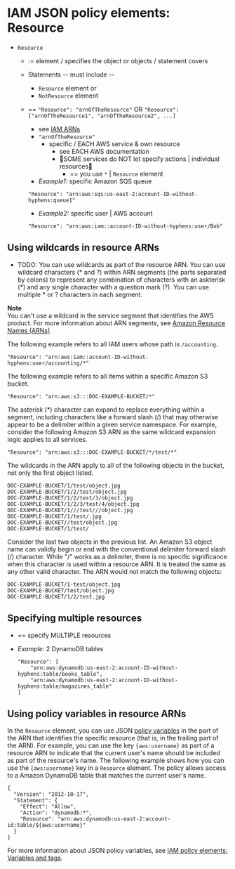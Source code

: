 # IAM JSON policy elements: Resource<a name="reference_policies_elements_resource"></a>

* `Resource`
  * := element / specifies the object or objects / statement covers
  * Statements -- must include -- 
    * `Resource` element or
    * `NotResource` element
  * == `"Resource": "arnOfTheResource"` OR `"Resource": ["arnOfTheResource1", "arnOfTheResource2", ...]` 
    * see [IAM ARNs](reference_identifiers.md#identifiers-arns)
    * `"arnOfTheResource"`
      * specific / EACH AWS service & own resource
        * see EACH AWS documentation
        * 👀SOME services do NOT let specify actions | individual resources👀
          * == you use `*` | `Resource` element  
    * _Example1:_ specific Amazon SQS queue
    
    ```
    "Resource": "arn:aws:sqs:us-east-2:account-ID-without-hyphens:queue1"
    ```
    * _Example2:_ specific user | AWS account

    ```
    "Resource": "arn:aws:iam::account-ID-without-hyphens:user/Bob"
    ```

## Using wildcards in resource ARNs<a name="reference_policies_elements_resource_wildcards"></a>

* TODO:
You can use wildcards as part of the resource ARN\. You can use wildcard characters \(\* and ?\) within ARN segments \(the parts separated by colons\) to represent any combination of characters with an askterisk \(\*\) and any single character with a question mark \(?\)\. You can use multiple \* or ? characters in each segment\.

**Note**  
You can't use a wildcard in the service segment that identifies the AWS product\. For more information about ARN segments, see [Amazon Resource Names \(ARNs\)](reference-arns.md)

The following example refers to all IAM users whose path is `/accounting`\. 

```
"Resource": "arn:aws:iam::account-ID-without-hyphens:user/accounting/*"
```

The following example refers to all items within a specific Amazon S3 bucket\.

```
"Resource": "arn:aws:s3:::DOC-EXAMPLE-BUCKET/*"
```

The asterisk \(\*\) character can expand to replace everything within a segment, including characters like a forward slash \(/\) that may otherwise appear to be a delimiter within a given service namespace\. For example, consider the following Amazon S3 ARN as the same wildcard expansion logic applies to all services\.

```
"Resource": "arn:aws:s3:::DOC-EXAMPLE-BUCKET/*/test/*"
```

The wildcards in the ARN apply to all of the following objects in the bucket, not only the first object listed\.

```
DOC-EXAMPLE-BUCKET/1/test/object.jpg
DOC-EXAMPLE-BUCKET/1/2/test/object.jpg
DOC-EXAMPLE-BUCKET/1/2/test/3/object.jpg 
DOC-EXAMPLE-BUCKET/1/2/3/test/4/object.jpg
DOC-EXAMPLE-BUCKET/1///test///object.jpg
DOC-EXAMPLE-BUCKET/1/test/.jpg
DOC-EXAMPLE-BUCKET//test/object.jpg
DOC-EXAMPLE-BUCKET/1/test/
```

Consider the last two objects in the previous list\. An Amazon S3 object name can validly begin or end with the conventional delimiter forward slash \(/\) character\. While "/" works as a delimiter, there is no specific significance when this character is used within a resource ARN\. It is treated the same as any other valid character\. The ARN would not match the following objects:

```
DOC-EXAMPLE-BUCKET/1-test/object.jpg
DOC-EXAMPLE-BUCKET/test/object.jpg
DOC-EXAMPLE-BUCKET/1/2/test.jpg
```

## Specifying multiple resources<a name="reference_policies_elements_resource_multiple-resources"></a>

* == specify MULTIPLE resources
* _Example:_ 2 DynamoDB tables

    ```
    "Resource": [
        "arn:aws:dynamodb:us-east-2:account-ID-without-hyphens:table/books_table",
        "arn:aws:dynamodb:us-east-2:account-ID-without-hyphens:table/magazines_table"
    ]
    ```

## Using policy variables in resource ARNs<a name="reference_policies_elements_resource_policy-variables"></a>

In the `Resource` element, you can use JSON [policy variables](reference_policies_variables.md) in the part of the ARN that identifies the specific resource \(that is, in the trailing part of the ARN\)\. For example, you can use the key `{aws:username}` as part of a resource ARN to indicate that the current user's name should be included as part of the resource's name\. The following example shows how you can use the `{aws:username}` key in a `Resource` element\. The policy allows access to a Amazon DynamoDB table that matches the current user's name\.

```
{
  "Version": "2012-10-17",
  "Statement": {
    "Effect": "Allow",
    "Action": "dynamodb:*",
    "Resource": "arn:aws:dynamodb:us-east-2:account-id:table/${aws:username}"
  }
}
```

For more information about JSON policy variables, see [IAM policy elements: Variables and tags](reference_policies_variables.md)\.